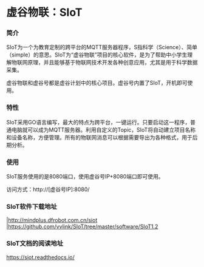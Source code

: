 # 虚谷物联：SIoT

### 简介

SIoT为一个为教育定制的跨平台的MQTT服务器程序，S指科学（Science）、简单（simple）的意思。SIoT为“虚谷物联”项目的核心软件，是为了帮助中小学生理解物联网原理，并且能够基于物联网技术开发各种创意应用，尤其是用于科学数据采集。

虚谷物联和虚谷号都是虚谷计划中的核心项目。虚谷号内置了SIoT，开机即可使用。


### 特性

SIoT采用GO语言编写，最大的特点为跨平台，一键运行。只要启动这一程序，普通电脑就可以成为MQTT服务器。利用自定义的Topic，SIoT将自动建立项目名称和设备名称，方便管理。所有的物联网消息可以根据需要导出为各种格式，用于后期分析。

### 使用

SIoT服务使用的是8080端口，使用虚谷号IP+8080端口即可使用。

访问方式：http://[虚谷号IP]:8080/

### SIoT软件下载地址

|http://mindplus.dfrobot.com.cn/siot
|https://github.com/vvlink/SIoT/tree/master/software/SIoT1.2

### SIoT文档的阅读地址

  https://siot.readthedocs.io/
